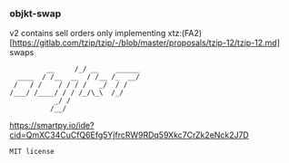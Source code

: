 ### objkt-swap

v2 contains sell orders only implementing xtz:(FA2)[https://gitlab.com/tzip/tzip/-/blob/master/proposals/tzip-12/tzip-12.md] swaps

```
         __     /_/ __    ______           
  ____  / /__  __  / /__ /_  __/  
 /   / /    / / / /   _/  / /     
/___/ /____/ / / /_/\_\  /_/    
           _/ /
          /__/  
```

https://smartpy.io/ide?cid=QmXC34CuCfQ6Efg5YjfrcRW9RDq59Xkc7CrZk2eNck2J7D

`
MIT license
`
